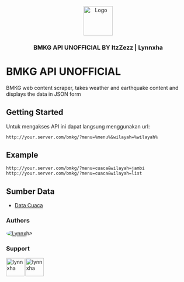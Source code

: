 <br/>
<p align="center">
  <a href="https://github.com/Lynnxha">
    <img src="https://raw.githubusercontent.com/ShaanCoding/ReadME-Generator/main/images/logo.png" alt="Logo" width="80" height="80">
  </a>

  <h3 align="center">BMKG API UNOFFICIAL BY ItzZezz | Lynnxha</h3>
</p>

# BMKG API UNOFFICIAL

BMKG web content scraper, takes weather and earthquake content and displays the data in JSON form	

## Getting Started

Untuk mengakses API ini dapat langsung menggunakan url:

```
http://your.server.com/bmkg/?menu=%menu%&wilayah=%wilayah%
```

## Example
```
http://your.server.com/bmkg/?menu=cuaca&wilayah=jambi
http://your.server.com/bmkg/?menu=cuaca&wilayah=list
```

## Sumber Data

* [Data Cuaca](https://www.bmkg.go.id/cuaca/prakiraan-cuaca-indonesia.bmkg)

### Authors

<a href="https://github.com/Lynnxha">
  <img src="https://github.com/Lynnxha.png?size=75" alt="Lynnxha" style="border-radius: 50%;">
</a>

### Support

<p><a href="https://www.buymeacoffee.com/lynnxha"> <img align="left" src="https://telegra.ph/file/3b2fb8ed33eb4b94b06f0.png" height="50" width="50" alt="lynnxha" /></a></p>

<p><a href="https://trakteer.id/keiashleych"> <img align="left" src="https://cdn.trakteer.id/images/mix/trakteer-icon-thumbnail.png" height="50" width="50" alt="lynnxha"  /></a></p>

